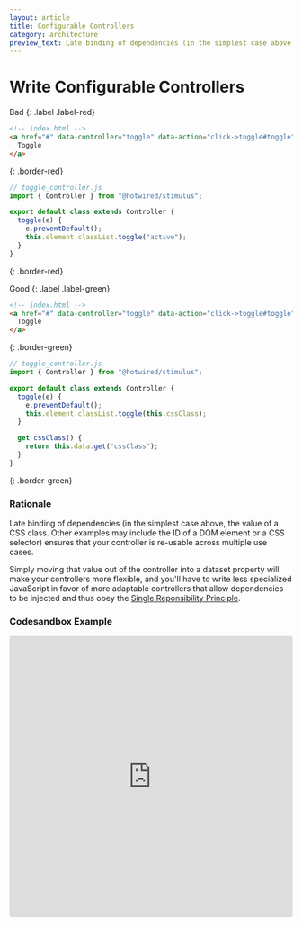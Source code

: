 ```yaml
---
layout: article
title: Configurable Controllers
category: architecture
preview_text: Late binding of dependencies (in the simplest case above, the value of a CSS class. Other examples may include the ID of a DOM element or a CSS selector) ensures that your controller is re-usable across multiple use cases.
---
```


# Write Configurable Controllers

<!-- #### by @julianrubisch {% avatar julianrubisch size=24 %} -->
<!-- {: .fs-3 } -->

Bad
{: .label .label-red}

```html
<!-- index.html -->
<a href="#" data-controller="toggle" data-action="click->toggle#toggle">
  Toggle
</a>
```
{: .border-red}

```js
// toggle_controller.js
import { Controller } from "@hotwired/stimulus";

export default class extends Controller {
  toggle(e) {
    e.preventDefault();
    this.element.classList.toggle("active");
  }
}
```
{: .border-red}

Good
{: .label .label-green}

```html
<!-- index.html -->
<a href="#" data-controller="toggle" data-action="click->toggle#toggle" data-toggle-css-class="active">
  Toggle
</a>
```
{: .border-green}

```js
// toggle_controller.js
import { Controller } from "@hotwired/stimulus";

export default class extends Controller {
  toggle(e) {
    e.preventDefault();
    this.element.classList.toggle(this.cssClass);
  }

  get cssClass() {
    return this.data.get("cssClass");
  }
}
```
{: .border-green}

### Rationale
Late binding of dependencies (in the simplest case above, the value of a CSS class. Other examples may include the ID of a DOM element or a CSS selector) ensures that your controller is re-usable across multiple use cases.

Simply moving that value out of the controller into a dataset property will make your controllers more flexible, and you'll have to write less specialized JavaScript in favor of more adaptable controllers that allow dependencies to be injected and thus obey the [Single Reponsibility Principle](../solid/single-responsibility.md).

### Codesandbox Example

<iframe
     src="https://codesandbox.io/embed/vigilant-cherry-jrjng?fontsize=14&hidenavigation=1&module=%2Fsrc%2Fcontrollers%2Ftoggle_controller.js&theme=dark"
     style="width:100%; height:500px; border:0; border-radius: 4px; overflow:hidden;"
     title="vigilant-cherry-jrjng"
     allow="accelerometer; ambient-light-sensor; camera; encrypted-media; geolocation; gyroscope; hid; microphone; midi; payment; usb; vr; xr-spatial-tracking"
     sandbox="allow-autoplay allow-forms allow-modals allow-popups allow-presentation allow-same-origin allow-scripts"
   ></iframe>
